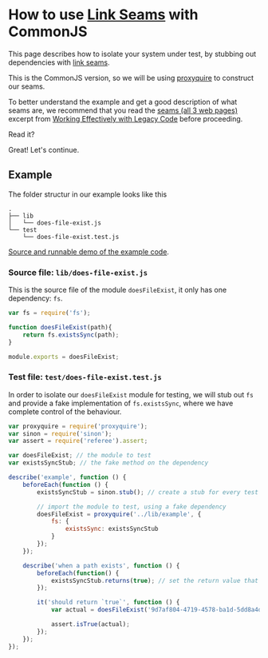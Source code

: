 # How to use [Link Seams][seams] with CommonJS

This page describes how to isolate your system under test, by stubbing out dependencies with [link seams][seams].

This is the CommonJS version, so we will be using [proxyquire][proxyquire] to construct our seams.

To better understand the example and get a good description of what seams are, we recommend that you read the [seams (all 3 web pages)][seams] excerpt from [Working Effectively with Legacy Code][legacy] before proceeding.

Read it?

Great! Let's continue.

## Example

The folder structur in our example looks like this

```
.
├── lib
│   └── does-file-exist.js
└── test
    └── does-file-exist.test.js
```

[Source and runnable demo of the example code][demo-proxyquire].

### Source file: `lib/does-file-exist.js`

This is the source file of the module `doesFileExist`, it only has one dependency: `fs`.

```javascript
var fs = require('fs');

function doesFileExist(path){
    return fs.existsSync(path);
}

module.exports = doesFileExist;
```

### Test file: `test/does-file-exist.test.js`

In order to isolate our `doesFileExist` module for testing, we will stub out `fs` and provide a fake implementation of `fs.existsSync`, where we have complete control of the behaviour.

```javascript
var proxyquire = require('proxyquire');
var sinon = require('sinon');
var assert = require('referee').assert;

var doesFileExist; // the module to test
var existsSyncStub; // the fake method on the dependency

describe('example', function () {
    beforeEach(function () {
        existsSyncStub = sinon.stub(); // create a stub for every test

        // import the module to test, using a fake dependency
        doesFileExist = proxyquire('../lib/example', {
            fs: {
                existsSync: existsSyncStub
            }
        });
    });

    describe('when a path exists', function () {
        beforeEach(function() {
            existsSyncStub.returns(true); // set the return value that we want
        });

        it('should return `true`', function () {
            var actual = doesFileExist('9d7af804-4719-4578-ba1d-5dd8a4dae89f');

            assert.isTrue(actual);
        });
    });
});
```

[seams]: http://www.informit.com/articles/article.aspx?p=359417
[proxyquire]: https://github.com/thlorenz/proxyquire
[demo-proxyquire]: https://github.com/sinonjs/demo-proxyquire
[legacy]: https://www.goodreads.com/book/show/44919.Working_Effectively_with_Legacy_Code
